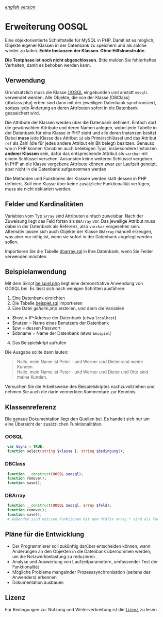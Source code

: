 *[english version](README.en.md)*

Erweiterung OOSQL
=================

Eine objektorientierte Schnittstelle für MySQL in PHP. Damit ist es möglich, Objekte eigener Klassen in der Datenbank zu speichern und als solche
wieder zu laden. **Echte Instanzen der Klassen. Ohne Hilfskonstrukte.**

**Die Testphase ist noch nicht abgeschlossen.** Bitte melden Sie fehlerhaftes Verhalten, damit es behoben werden kann.

Verwendung
----------

Grundsätzlich muss die Klasse [OOSQL](oosql.php) eingebunden und anstatt `mysqli` verwendet werden. Alle Objekte, die von der Klasse [DBClass]
(dbclass.php) erben sind dann mit der jeweiligen Datenbank synchronisiert, sodass jede Änderung an deren Attributen sofort in die Datenbank
gespeichert wird.

Die Attribute der Klassen werden über die Datenbank definiert. Einfach dort die gewünschten Attribute und deren Namen anlegen, wobei jede
Tabelle in der Datenbank für eine Klasse in PHP steht und alle deren Instanzen besitzt. Dabei **muss** jede Klasse das Attribut `id` als
Primärschlüssel und das Attribut `ref` als Zahl (die für jedes andere Attribut ein Bit belegt) besitzen. Genauso wie in PHP können Variablen auch
beliebigen Typs, insbesondere Instanzen **anderer Klassen** sein, dafür das entsprechende Attribut als `varchar` mit einem Schlüssel versehen.
Ansonsten keine weiteren Schlüssel vergeben. In PHP an die Klasse vergebene Attribute können zwar zur Laufzeit genutzt, aber nicht in die
Datenbank aufgenommen werden.

Die Methoden und Funktionen der Klassen werden statt dessen in PHP definiert. Soll eine Klasse über keine zusätzliche Funktionalität verfügen,
muss sie nicht deklariert werden.

Felder und Kardinalitäten
-------------------------

Variablen vom Typ `array` sind Attributen einfach zuweisbar. Nach der Zuweisung liegt das Feld fortan als `DBArray` vor. Das jeweilige Attribut
muss dabei in der Datenbank als Referenz, also `varchar` vorgesehen sein. Alternativ lassen sich auch Objekte der Klasse `DBArray` manuell
erzeugen, was aber nur nötig ist, wenn sie sofort in der Datenbank abgelegt werden sollen.

Importieren Sie die Tabelle [dbarray.sql](dbarray.sql) in Ihre Datenbank, wenn Sie Felder verwenden möchten.

Beispielanwendung
-----------------

Mit dem Skript [beispiel.php](beispiel.php) liegt eine demonstrative Anwendung von OOSQL bei. Es lässt sich nach wenigen Schritten ausführen:
 1. Eine Datenbank einrichten
 2. Die Tabelle [beispiel.sql](beispiel.sql) importieren
 3. Eine Datei *geheim.php* erstellen, und darin die Variablen
  - $host = IP-Adresse der Datenbank (etwa `localhost`)
  - $nutzer = Name eines Benutzers der Datenbank
  - $pw = dessen Passwort
  - $dbname = Name der Datenbank (etwa `beispiel`)
 4. Das Beispielskript aufrufen

Die Ausgabe sollte dann lauten:

> Hallo, mein Name ist Peter - und Werner und Dieter sind meine Kunden.<br>
> Hallo, mein Name ist Peter - und Werner und Dieter und Otto sind meine Kunden.

Versuchen Sie die Arbeitsweise des Beispielskriptes nachzuvollziehen und nehmen Sie auch die darin vermerkten Kommentare zur Kenntnis.

Klassenreferenz
---------------

Die genaue Dokumentation liegt den Quellen bei. Es handelt sich nur um eine Übersicht der zusätzlichen Funktionalitäten.

### OOSQL

```php
 var $sync = TRUE;
 function select(string $klasse [, string $bedingung]);
```

### DBClass

```php
 function __construct(OOSQL $oosql);
 function remove();
 function save();
```

### DBArray

```php
 function __construct(OOSQL $oosql, array $feld);
 function remove();
 function save();
 # Außerdem sind nativen Funktionen mit dem Präfix array_* sind als Funktionen ohne Präfix implementiert (z.B. $dbarray->push())
```

Pläne für die Entwicklung
-------------------------

- Der Programmierer soll zukünftig darüber entscheiden können, wann Änderungen an den Objekten in die Datenbank übernommen werden, um die
Netzwerkbelastung zu reduzieren
- Analyse und Auswertung von Laufzeitparametern, umfassender Test der Funktionalität
- Mögliche Probleme mangelnder Prozesssynchronisation (seitens des Anwenders) erkennen
- Dokumentation ausbauen

Lizenz
------

Für Bedingungen zur Nutzung und Weiterverbreitung ist die [Lizenz](lizenz) zu lesen.